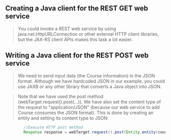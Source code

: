 ## Creating a Java client for the REST GET web service
> You could invoke a REST web service by using java.net.HttpURLConnection or other external HTTP client libraries, but the JAX-RS client APIs makes this task a lot easier.

## Writing a Java client for the REST POST web service
> We need to send input data (the Course information) in the JSON format. Although we have hardcoded JSON in our example, you could use JAXB or any other library that converts a Java object into JSON.

> Note that we have used the post method (webTarget.request().post(…)). We have also set the content type of the request to "application/JSON" (because our web service to add Course consumes the JSON format). This is done by creating an entity and setting its content type to JSON:

```java
        //Execute HTTP post method
        Response response = webTarget.request().post(Entity.entity(courseJSON, MediaType.APPLICATION_JSON_TYPE));
```
